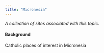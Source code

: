 ```yaml
---
title: "Micronesia"
---
```



*A collection of sites associated with this topic.*

#### Background

Catholic places of interest in Micronesia



